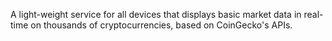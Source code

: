 A light-weight service for all devices that displays basic market data in real-time on thousands of cryptocurrencies, based on CoinGecko's APIs.

